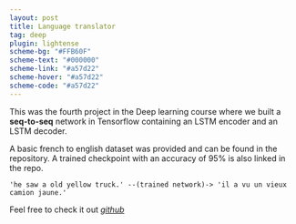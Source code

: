 ```yaml
---
layout: post
title: Language translator
tag: deep
plugin: lightense
scheme-bg: "#FFB60F"
scheme-text: "#000000"
scheme-link: "#a57d22"
scheme-hover: "#a57d22"
scheme-code: "#a57d22"
---
```


This was the fourth project in the Deep learning course where we built a __seq-to-seq__ network in Tensorflow containing an LSTM encoder and an LSTM decoder.

A basic french to english dataset was provided and can be found in the repository. A trained checkpoint with an accuracy of 95% is also linked in the repo.

```
'he saw a old yellow truck.' --(trained network)-> 'il a vu un vieux camion jaune.'
```

Feel free to check it out *[github](https://github.com/sdhnshu/seq-to-seq)*